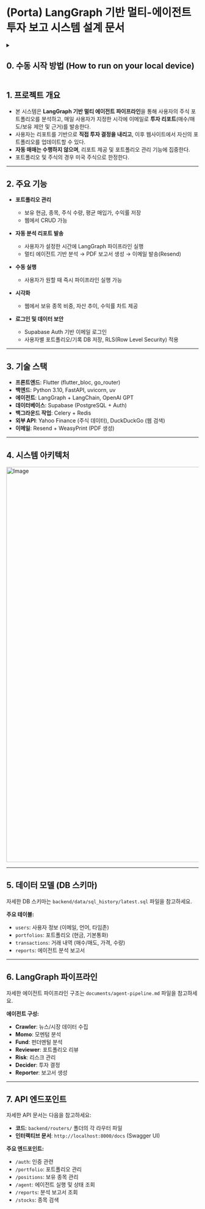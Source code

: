 # (Porta) LangGraph 기반 멀티-에이전트 투자 보고 시스템 설계 문서

<details>
<summary><strong><h2>0. 수동 시작 방법 (How to run on your local device)</h2></strong></summary>

- 직접 수동(local)으로 애플리케이션을 구동하고 싶은 경우 아래 사항을 따라해주세요.

### 📋 사전 요구사항

시작하기 전에 다음이 설치되어 있는지 확인하세요:

- **Python 3.10 이상** - [다운로드](https://www.python.org/downloads/)
- **Node.js & npm** - [다운로드](https://nodejs.org/)
- **Flutter SDK** - [설치 가이드](https://docs.flutter.dev/get-started/install)
- **Redis** - [설치 가이드](https://redis.io/docs/install/)
- **uv** (Python 패키지 매니저) - [설치 가이드](https://docs.astral.sh/uv/getting-started/installation/)

### 🔑 1단계: 환경 변수 설정

프로젝트 루트 디렉토리에 `.env` 파일을 생성하고 다음 내용을 추가하세요:

```bash
# OpenAI API (필수)
OPENAI_API_KEY="sk-your-openai-api-key-here"

# LangSmith (선택사항 - 에이전트 추적용)
LANGSMITH_API_KEY="ls__your-langsmith-api-key"

# Supabase (필수 - 데이터베이스 & 인증)
SUPABASE_URL="https://your-project-id.supabase.co"
SUPABASE_KEY="your-supabase-anon-key"

# Resend (필수 - 이메일 발송)
RESEND_API_KEY="re_your-resend-api-key"
```

#### 🔐 API 키 발급 방법:

1. **OpenAI API**: [OpenAI 플랫폼](https://platform.openai.com/api-keys)에서 발급
2. **LangSmith**: [LangSmith](https://smith.langchain.com/)에서 가입 후 발급 (선택사항)
3. **Supabase**: [Supabase](https://supabase.com/)에서 새 프로젝트 생성 후 Settings → API에서 확인
4. **Resend**: [Resend](https://resend.com/)에서 가입 후 API Keys에서 발급

### 🚀 2단계: 백엔드 실행

```bash
# 프로젝트 루트에서 백엔드 디렉토리로 이동
cd backend

# Python 의존성 설치
uv sync

# 데이터베이스 초기화 (Supabase 설정 후)
uv run python -c "from data.db import Database; import asyncio; asyncio.run(Database.initialize())"

# Redis 서버 시작 (별도 터미널)
redis-server

# Celery 워커 시작 (별도 터미널)
uv run ./scripts/run-celery.sh

# FastAPI 서버 시작
uv run ./scripts/run-server.sh
```

백엔드가 성공적으로 실행되면 `http://localhost:8000`에서 접속 가능합니다.

### 📱 3단계: 프론트엔드 실행

```bash
# 프로젝트 루트에서 프론트엔드 디렉토리로 이동
cd frontend

# Flutter 의존성 설치
flutter pub get

# 웹에서 실행
flutter run -d web-server --web-port 3000

# 또는 모바일 디바이스에서 실행
flutter run
```

프론트엔드가 성공적으로 실행되면 `http://localhost:3000`에서 접속 가능합니다.

### 🔧 4단계: Supabase 데이터베이스 설정

1. [Supabase 대시보드](https://supabase.com/dashboard)에서 새 프로젝트 생성
2. **SQL Editor**에서 다음 파일 내용을 순서대로 실행:
</details>

## 1. 프로젝트 개요

- 본 시스템은 **LangGraph 기반 멀티 에이전트 파이프라인**을 통해 사용자의 주식 포트폴리오를 분석하고, 매일 사용자가 지정한 시각에 이메일로 **투자 리포트**(매수/매도/보유 제안 및 근거)를 발송한다.
- 사용자는 리포트를 기반으로 **직접 투자 결정을 내리고**, 이후 웹사이트에서 자신의 포트폴리오를 업데이트할 수 있다.
- **자동 매매는 수행하지 않으며**, 리포트 제공 및 포트폴리오 관리 기능에 집중한다.
- 포트폴리오 및 주식의 경우 미국 주식으로 한정한다.

---

## 2. 주요 기능

- **포트폴리오 관리**

  - 보유 현금, 종목, 주식 수량, 평균 매입가, 수익률 저장
  - 웹에서 CRUD 가능

- **자동 분석 리포트 발송**

  - 사용자가 설정한 시간에 LangGraph 파이프라인 실행
  - 멀티 에이전트 기반 분석 → PDF 보고서 생성 → 이메일 발송(Resend)

- **수동 실행**

  - 사용자가 원할 때 즉시 파이프라인 실행 가능

- **시각화**

  - 웹에서 보유 종목 비중, 자산 추이, 수익률 차트 제공

- **로그인 및 데이터 보안**

  - Supabase Auth 기반 이메일 로그인
  - 사용자별 포트폴리오/기록 DB 저장, RLS(Row Level Security) 적용

---

## 3. 기술 스택

- **프론트엔드**: Flutter (flutter_bloc, go_router)
- **백엔드**: Python 3.10, FastAPI, uvicorn, uv
- **에이전트**: LangGraph + LangChain, OpenAI GPT
- **데이터베이스**: Supabase (PostgreSQL + Auth)
- **백그라운드 작업**: Celery + Redis
- **외부 API**: Yahoo Finance (주식 데이터), DuckDuckGo (웹 검색)
- **이메일**: Resend + WeasyPrint (PDF 생성)

---

## 4. 시스템 아키텍처
<img width="1998" height="1034" alt="Image" src="https://github.com/user-attachments/assets/2c84a1fc-8a7b-4166-a073-21ca80534782" />

---

## 5. 데이터 모델 (DB 스키마)

자세한 DB 스키마는 `backend/data/sql_history/latest.sql` 파일을 참고하세요.

**주요 테이블:**

- `users`: 사용자 정보 (이메일, 언어, 타임존)
- `portfolios`: 포트폴리오 (현금, 기본통화)
- `transactions`: 거래 내역 (매수/매도, 가격, 수량)
- `reports`: 에이전트 분석 보고서

---

## 6. LangGraph 파이프라인

자세한 에이전트 파이프라인 구조는 `documents/agent-pipeline.md` 파일을 참고하세요.

**에이전트 구성:**

- **Crawler**: 뉴스/시장 데이터 수집
- **Momo**: 모멘텀 분석
- **Fund**: 펀더멘털 분석
- **Reviewer**: 포트폴리오 리뷰
- **Risk**: 리스크 관리
- **Decider**: 투자 결정
- **Reporter**: 보고서 생성

---

## 7. API 엔드포인트

자세한 API 문서는 다음을 참고하세요:

- **코드**: `backend/routers/` 폴더의 각 라우터 파일
- **인터랙티브 문서**: `http://localhost:8000/docs` (Swagger UI)

**주요 엔드포인트:**

- `/auth`: 인증 관련
- `/portfolio`: 포트폴리오 관리
- `/positions`: 보유 종목 관리
- `/agent`: 에이전트 실행 및 상태 조회
- `/reports`: 분석 보고서 조회
- `/stocks`: 종목 검색
